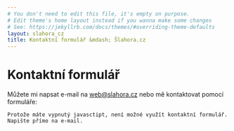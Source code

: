 ```yaml
---
# You don't need to edit this file, it's empty on purpose.
# Edit theme's home layout instead if you wanna make some changes
# See: https://jekyllrb.com/docs/themes/#overriding-theme-defaults
layout: slahora_cz
title: Kontaktní formulář &mdash; Šlahora.cz
---
```

Kontaktní formulář
==================

					
Můžete mi napsat e-mail na [web@slahora.cz](mailto:web@slahora.cz) nebo mě kontaktovat pomocí formuláře:

<noscript>
	<style> .jsonly { display: none } </style>
	
	Protože máte vypnutý javasctipt, není možné využít kontaktní formulář. Napište přímo na e-mail.

</noscript>
 
<form id="contactform" method="POST" class="jsonly">
	<fieldset> 
		<legend>Kontaktní formulář:</legend>
					
			<p>
				<label for="email">E-mail</label>
				<br>
				<input type="email" name="email" id="email" placeholder="Váš e-mail" class="form-element">
				<input type="hidden" name="_subject" value="Kontaktni formular" />
			</p>

			<p>
				<label for="message">Zpráva</label><br>
				<textarea name="message" id="message" placeholder="Zpráva" class="form-element"></textarea>
			</p>
				
	
			<p>
				<input type="text" name="_gotcha" style="display:none" />
				<input type="hidden" name="_next" value="{{ '/kontakt.html?sent=true' | to_absurl }}" />
				<button type="submit">Odeslat</button>
			</p>
	</fieldset>
</form>

<script>
    var contactform =  document.getElementById('contactform');
    contactform.setAttribute('action', '//formspree.io/' + 'web' + '@' + 'slahora' + '.' + 'cz');
</script>
